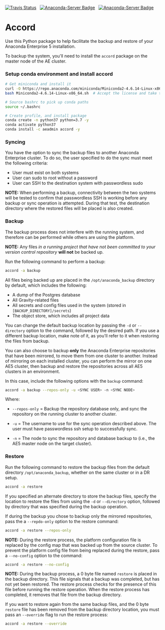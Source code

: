 [![Travis Status](https://travis-ci.org/oldarmyc/accord.svg?branch=master)](https://travis-ci.org/oldarmyc/accord) &nbsp; [![Anaconda-Server Badge](https://anaconda.org/aeadmin/accord/badges/latest_release_date.svg)](https://anaconda.org/aeadmin/accord) &nbsp; [![Anaconda-Server Badge](https://anaconda.org/aeadmin/accord/badges/version.svg)](https://anaconda.org/aeadmin/accord)

Accord
======

Use this Python package to help facilitate the backup and restore of your Anaconda Enterprise 5 installation.

To backup the system, you'll need to install the ``accord`` package on the master node of the AE cluster.

### Setup conda environment and install accord
```sh
# Get miniconda and install it
curl -O https://repo.anaconda.com/miniconda/Miniconda2-4.6.14-Linux-x86_64.sh
bash Miniconda2-4.6.14-Linux-x86_64.sh  # Accept the license and take the defaults

# Source bashrc to pick up conda paths
source ~/.bashrc

# Create profile, and install package
conda create -n python37 python=3.7 -y
conda activate python37
conda install -c aeadmin accord -y
```

### Syncing
You have the option to sync the backup files to another Anaconda Enterprise cluster. To do so, the user specified to do the sync must meet the following criteria:
- User must exist on both systems
- User can sudo to root without a password
- User can SSH to the destination system with passwordless sudo

**NOTE:** When performing a backup, connectivity between the two systems will be tested to confirm that passwordless SSH is working before any backup or sync operation is attempted. During that test, the destination directory where the restored files will be placed is also created.

### Backup
The backup process does not interfere with the running system, and therefore can be performed while others are using the platform.

**NOTE:** Any files *in a running project that have not been committed to your version control repository* **will not** be backed up.

Run the following command to perform a backup:

```sh
accord -a backup
```

All files being backed up are placed in the ``/opt/anaconda_backup`` directory by default, which includes the following:

- A dump of the Postgres database
- All Gravity-related files
- All secrets and config files used in the system (stored in ``[BACKUP_DIRECTORY]/secrets``)
- The object store, which includes all project data

You can change the default backup location by passing the ``-d`` or ``--directory`` option to the command, followed by the desired path. If you use a different backup location, make note of it, as you'll refer to it when restoring the files from backup.

You can also choose to backup **only** the Anaconda Enterprise repositories that have been mirrored, to move them from one cluster to another. Instead of mirroring on each installed cluster, you can perform the mirror on one AE5 cluster, then backup and restore the repositories across all AE5 clusters in an environment.

In this case, include the following options with the ``backup`` command:

```sh
accord -a backup --repos-only -u <SYNC USER> -n <SYNC NODE>
```

Where:

* ``--repos-only`` = Backup the repository database only, and sync the repository on the running cluster to another cluster.

* ``-u`` = The username to use for the sync operation described above. The user must have passwordless ssh setup to successfully sync.

* ``-n`` = The node to sync the repository and database backup to (i.e., the AE5 master node on the target cluster).

### Restore

Run the following command to restore the backup files from the default directory ``/opt/anaconda_backup``, whether on the same cluster or in a DR setup.

```sh
accord -a restore
```

If you specified an alternate directory to store the backup files, specify the location to restore the files from using the ``-d`` or ``--directory`` option, followed by directory that was specified during the backup operation.

If during the backup you chose to backup only the mirrored repositories, pass the a ``--repdo-only`` option to the restore command:

```sh
accord -a restore --repos-only
```

**NOTE:** During the restore process, the platform configuration file is replaced by the config map that was backed up from the source cluster. To prevent the platform config file from being replaced during the restore, pass a ``--no-config`` option to the command:

```sh
accord -a restore --no-config
```

**NOTE:** During the backup process, a 0 byte file named ``restore`` is placed in the backup directory. This file signals that a backup was completed, but has not yet been restored. The restore process checks for the presence of this file before running the restore operation. When the restore process has completed, it removes that file from the backup directory.

If you want to restore again from the same backup files, and the 0 byte ``restore`` file has been removed from the backup directory location, you must pass an ``--override`` flag to run the restore process:

```sh
accord -a restore --override
```
